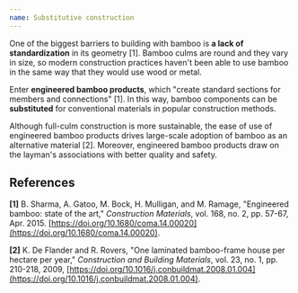 ```yaml
---
name: Substitutive construction
---
```


One of the biggest barriers to building with bamboo is **a lack of standardization** in its geometry [1]. Bamboo culms are round and they vary in size, so modern construction practices haven't been able to use bamboo in the same way that they would use wood or metal.

Enter **engineered bamboo products**, which "create standard sections for members and connections" [1]. In this way, bamboo components can be **substituted** for conventional materials in popular construction methods.

Although full-culm construction is more sustainable, the ease of use of engineered bamboo products drives large-scale adoption of bamboo as an alternative material [2]. Moreover, engineered bamboo products draw on the layman's associations with better quality and safety.

## References

**[1]** B. Sharma, A. Gatoo, M. Bock, H. Mulligan, and M. Ramage, "Engineered bamboo: state of the art," _Construction Materials_, vol. 168, no. 2, pp. 57-67, Apr. 2015. [https://doi.org/10.1680/coma.14.00020](https://doi.org/10.1680/coma.14.00020).

**[2]** K. De Flander and R. Rovers, "One laminated bamboo-frame house per hectare per year," _Construction and Building Materials_, vol. 23, no. 1, pp. 210-218, 2009, [https://doi.org/10.1016/j.conbuildmat.2008.01.004](https://doi.org/10.1016/j.conbuildmat.2008.01.004).
